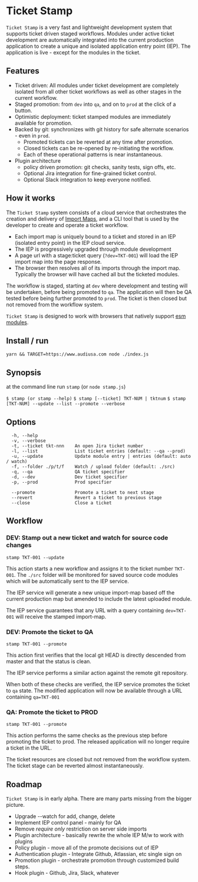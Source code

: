 # Ticket Stamp

`Ticket Stamp` is a very fast and lightweight development system that supports ticket driven staged workflows. Modules under active ticket development are automatically integrated into the current production application to create a unique and isolated application entry point (IEP). The application is live - except for the modules in the ticket.

## Features

- Ticket driven: All modules under ticket development are completely isolated from all other ticket workflows as well as other stages in the current workflow.
- Staged promotion: from `dev` into `qa`, and on to `prod` at the click of a button.
- Optimistic deployment: ticket stamped modules are immediately available for promotion.
- Backed by git: synchronizes with git history for safe alternate scenarios - even in `prod`.
  - Promoted tickets can be reverted at any time after promotion.
  - Closed tickets can be re-opened by re-initiating the workflow.
  - Each of these operational patterns is near instantaneous.
- Plugin architecture
  - policy driven promotion: git checks, sanity tests, sign offs, etc.
  - Optional Jira integration for fine-grained ticket control.
  - Optional Slack integration to keep everyone notified.

## How it works

The `Ticket Stamp` system consists of a cloud service that orchestrates the creation and delivery of [Import Maps](https://wicg.github.io/import-maps/), and a CLI tool that is used by the developer to create and operate a ticket workflow.

- Each import map is uniquely bound to a ticket and stored in an IEP (isolated entry point) in the IEP cloud service.
- The IEP is progressively upgraded through module development
- A page url with a stage:ticket query (`?dev=TKT-001`) will load the IEP import map into the page response.
- The browser then resolves all of its imports through the import map. Typically the browser will have cached all but the
  ticketed modules.

The workflow is staged, starting at `dev` where development and testing will be undertaken, before being promoted to `qa`. The application will then be QA tested before being further promoted to `prod`. The ticket is then closed but not removed from the workflow system.

`Ticket Stamp` is designed to work with browsers that natively support [esm modules](https://developer.mozilla.org/en-US/docs/Web/JavaScript/Reference/Statements/import).

## Install / run

`yarn && TARGET=https://www.audiusa.com node ./index.js`

## Synopsis

at the command line run `stamp` (or `node stamp.js`)

`$ stamp (or stamp --help)`
`$ stamp [--ticket] TKT-NUM | tktnum`
`$ stamp [TKT-NUM] --update --list --promote --verbose`

## Options

```
  -h, --help
  -v, --verbose
  -t, --ticket tkt-nnn    An open Jira ticket number
  -l, --list              List ticket entries (default: --qa --prod)
  -u, --update            Update module entry | entries (default: auto / watch)
  -f, --folder ./p/t/f    Watch / upload folder (default: ./src)
  -q, --qa                QA ticket specifier
  -d, --dev               Dev ticket specifier
  -p, --prod              Prod specifier

  --promote               Promote a ticket to next stage
  --revert                Revert a ticket to previous stage
  --close                 Close a ticket
```

## Workflow

### DEV: Stamp out a new ticket and watch for source code changes

`stamp TKT-001 --update`

This action starts a new workflow and assigns it to the ticket number `TKT-001`. The `./src` folder will be monitored for saved source code modules which will be automatically sent to the IEP service.

The IEP service will generate a new unique import-map based off the current production map but amended to include the latest uploaded module.

The IEP service guarantees that any URL with a query containing `dev=TKT-001` will receive the stamped import-map.

### DEV: Promote the ticket to QA

`stamp TKT-001 --promote`

This action first verifies that the local git HEAD is directly descended from master and that the status is clean.

The IEP service performs a similar action against the remote git repository.

When both of these checks are verified, the IEP service promotes the ticket to `qa` state. The modified application will now be available through a URL containing `qa=TKT-001`

### QA: Promote the ticket to PROD

`stamp TKT-001 --promote`

This action performs the same checks as the previous step before promoting the ticket to prod. The released application will no longer require a ticket in the URL.

The ticket resources are closed but not removed from the workflow system. The ticket stage can be reverted almost instantaneously.

## Roadmap

`Ticket Stamp` is in early alpha. There are many parts missing from the bigger picture.

- Upgrade --watch for add, change, delete
- Implement IEP control panel - mainly for QA
- Remove _require only_ restriction on server side imports
- Plugin architecture - basically rewrite the whole IEP M/w to work with plugins
- Policy plugin - move all of the promote decisions out of IEP
- Authentication plugin - Integrate Github, Atlassian, etc single sign on
- Promotion plugin - orchestrate promotion through customized build steps.
- Hook plugin - Github, Jira, Slack, whatever
